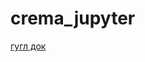 # crema_jupyter
[гугл док](https://docs.google.com/document/d/1ZwDq7sbtWyByJvud0-l59OKCUDtCxMgOZOXiKeSjhTA/edit)
